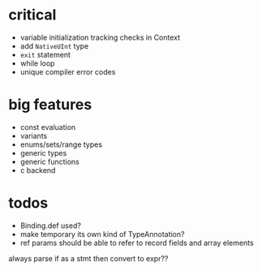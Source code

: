 # critical

* variable initialization tracking checks in Context
* add `NativeUInt` type
* `exit` statement
* while loop
* unique compiler error codes

# big features

* const evaluation
* variants
* enums/sets/range types
* generic types
* generic functions
* c backend

# todos

* Binding.def used? 
* make temporary its own kind of TypeAnnotation?
* ref params should be able to refer to record fields and array elements


always parse if as a stmt then convert to expr??